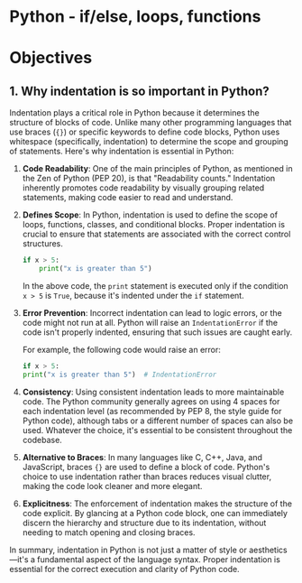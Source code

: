 # Python - if/else, loops, functions

# Objectives

## 1. Why indentation is so important in Python?

Indentation plays a critical role in Python because it determines the structure of blocks of code. Unlike many other programming languages that use braces (`{}`) or specific keywords to define code blocks, Python uses whitespace (specifically, indentation) to determine the scope and grouping of statements. Here's why indentation is essential in Python:

1. **Code Readability**: One of the main principles of Python, as mentioned in the Zen of Python (PEP 20), is that "Readability counts." Indentation inherently promotes code readability by visually grouping related statements, making code easier to read and understand.

2. **Defines Scope**: In Python, indentation is used to define the scope of loops, functions, classes, and conditional blocks. Proper indentation is crucial to ensure that statements are associated with the correct control structures.

   ```python
   if x > 5:
       print("x is greater than 5")
   ```

   In the above code, the `print` statement is executed only if the condition `x > 5` is `True`, because it's indented under the `if` statement.

3. **Error Prevention**: Incorrect indentation can lead to logic errors, or the code might not run at all. Python will raise an `IndentationError` if the code isn't properly indented, ensuring that such issues are caught early.

   For example, the following code would raise an error:
   ```python
   if x > 5:
   print("x is greater than 5")  # IndentationError
   ```

4. **Consistency**: Using consistent indentation leads to more maintainable code. The Python community generally agrees on using 4 spaces for each indentation level (as recommended by PEP 8, the style guide for Python code), although tabs or a different number of spaces can also be used. Whatever the choice, it's essential to be consistent throughout the codebase.

5. **Alternative to Braces**: In many languages like C, C++, Java, and JavaScript, braces `{}` are used to define a block of code. Python's choice to use indentation rather than braces reduces visual clutter, making the code look cleaner and more elegant.

6. **Explicitness**: The enforcement of indentation makes the structure of the code explicit. By glancing at a Python code block, one can immediately discern the hierarchy and structure due to its indentation, without needing to match opening and closing braces.

In summary, indentation in Python is not just a matter of style or aesthetics—it's a fundamental aspect of the language syntax. Proper indentation is essential for the correct execution and clarity of Python code.
